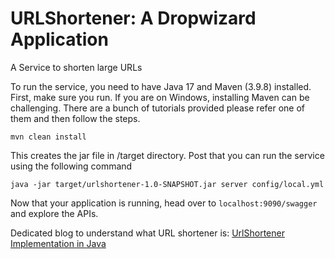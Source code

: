 # URLShortener: A Dropwizard Application

A Service to shorten large URLs

To run the service, you need to have Java 17 and Maven (3.9.8) installed.
First, make sure you run. If you are on Windows, installing Maven can be challenging. There are a bunch of tutorials
provided please refer one of them and then follow the steps.

``mvn clean install``

This creates the jar file in /target directory.
Post that you can run the service using the following command

``java -jar target/urlshortener-1.0-SNAPSHOT.jar server config/local.yml``

Now that your application is running, head over to ``localhost:9090/swagger`` and explore the APIs.


Dedicated blog to understand what URL shortener is: [UrlShortener Implementation in Java](https://www.0xkishan.com/blogs/designing-and-implementing-a-url-shortener)
